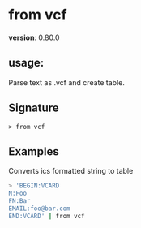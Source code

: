 # from vcf

**version**: 0.80.0

## **usage**:

Parse text as .vcf and create table.

## Signature

`> from vcf `

## Examples

Converts ics formatted string to table

```bash
> 'BEGIN:VCARD
N:Foo
FN:Bar
EMAIL:foo@bar.com
END:VCARD' | from vcf
```
